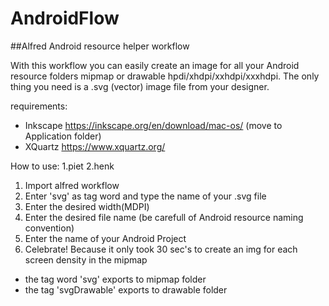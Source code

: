 # AndroidFlow

##Alfred Android resource helper workflow

With this workflow you can easily create an image for all your Android resource folders mipmap or drawable hpdi/xhdpi/xxhdpi/xxxhdpi. The only thing you need is a .svg (vector) image file from your designer. 

requirements:
 - Inkscape https://inkscape.org/en/download/mac-os/ (move to Application folder) 
 - XQuartz https://www.xquartz.org/

How to use:
1.piet
2.henk


1. Import alfred workflow
2. Enter 'svg' as tag word and type the name of your .svg file
3. Enter the desired width(MDPI)
4. Enter the desired file name (be carefull of Android resource naming convention)
5. Enter the name of your Android Project
6. Celebrate! Because it only took 30 sec's to create an img for each  screen density in the mipmap



- the tag word 'svg' exports to mipmap folder
- the tag 'svgDrawable' exports to drawable folder


